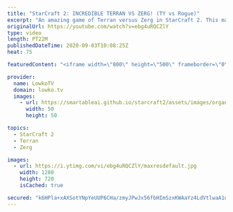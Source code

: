 ```yaml
---
title: "StarCraft 2: INCREDIBLE TERRAN VS ZERG! (TY vs Rogue)"
excerpt: "An amazing game of Terran versus Zerg in StarCraft 2. This match beteween TY and Rogue is about as good as it gets at the highest level of the game right now.  Become a YouTube member: https://lowko.tv/join Support my work on Patreon: http://www.patreon.com/lowkotv  My second channel: http://lowko.tv/morelowko"
originalUrl: https://youtube.com/watch?v=ebg4uRQCZlY
type: video
length: PT22M
publishedDateTime: 2020-09-03T10:08:25Z
heat: 75

featuredContent: "<iframe width=\"800\" height=\"500\" frameborder=\"0\" src=\"https://www.youtube.com/embed/ebg4uRQCZlY\" allow=\"accelerometer; autoplay; encrypted-media; gyroscope; picture-in-picture\" allowfullscreen></iframe>"

provider:
  name: LowkoTV
  domain: lowko.tv
  images:
    - url: https://smartableai.github.io/starcraft2/assets/images/organizations/lowko.tv-50x50.jpg
      width: 50
      height: 50

topics:
  - StarCraft 2
  - Terran
  - Zerg

images:
  - url: https://i.ytimg.com/vi/ebg4uRQCZlY/maxresdefault.jpg
    width: 1280
    height: 720
    isCached: true

secured: "k6HPla+xAXSotYNpYeUUP6CHa/zmyJPwJx56fbHImSzxKWAaYz4LdVtlwaA1uwzKHsebOdBlv+1wlnqazjCfMAsgS09hJJL/48S9Hawvbko95npZKFB7BvdjuGoWeGcw1RilwOiXLRXIWXraEPiIacfCptde1qFbKByVmOCTiDeUnJOqRuWK1dJamKrdFbr+IdY7kO/QJcODPrh78OcTwA6Sqr3BLyOvFigKyycKcws/YYINa2gX2Z98/aKVEGKCChH32irjyrTP8fROk743jF1UQjQ4i+GoWLW6Odh56FGIJBmmwwV07uth+Jr6DveYZiopNv6bBIhib1JdwZI4CCOyS+1wRfTjZ5K+4Zc3lTE+W5ILJaX6WZm5T70VzHUkr5dG8O2r7Q9ZLGgI76kUDF1ctMkqzSSQj1F7xjJl1SY=;na5BBTtZ2ebFND+/p1h1Qg=="
---
```


